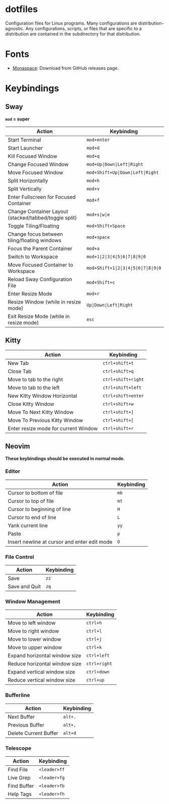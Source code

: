 # dotfiles

Configuration files for Linux programs. Many configurations are distribution-agnostic. Any configurations, scripts, or files that are specific to a distribution are contained in the subdirectory for that distribution.

# Fonts

- [Monaspace](https://github.com/githubnext/monaspace): Download from GitHub releases page.

# Keybindings

## Sway

**`mod` = super**

| Action | Keybinding |
|--------|------------|
| Start Terminal | `mod+enter` |
| Start Launcher | `mod+d` |
| Kill Focused Window | `mod+q` |
| Change Focused Window | `mod+Up\|Down\|Left\|Right` |
| Move Focused Window | `mod+Shift+Up\|Down\|Left\|Right`
| Split Horizontally | `mod+h` |
| Split Vertically | `mod+v` |
| Enter Fullscreen for Focused Container | `mod+f` |
| Change Container Layout (stacked/tabbed/toggle split) | `mod+s\|w\|e` |
| Toggle Tiling/Floating | `mod+Shift+Space` |
| Change focus between tiling/floating windows | `mod+space` |
| Focus the Parent Container | `mod+a` |
| Switch to Workspace | `mod+1\|2\|3\|4\|5\|6\|7\|8\|9\|0` |
| Move Focused Container to Workspace | `mod+Shift+1\|2\|3\|4\|5\|6\|7\|8\|9\|0` |
| Reload Sway Configuration File | `mod+Shift+c` |
| Enter Resize Mode | `mod+r` |
| Resize Window (while in resize mode) | `Up\|Down\|Left\|Right` |
| Exit Resize Mode (while in resize mode) | `esc` |

## Kitty

| Action                        | Keybinding          |
|-------------------------------|---------------------|
| New Tab                       | `ctrl+shift+t`      |
| Close Tab                     | `ctrl+shift+q`      |
| Move to tab to the right      | `ctrl+shift+right`  |
| Move to tab to the left       | `ctrl+shift+left`   |
| New Kitty Window Horizontal   | `ctrl+shift+enter`  |
| Close Kitty Window            | `ctrl+shift+w`      |
| Move To Next Kitty Window     | `ctrl+shift+]`      |
| Move To Previous Kitty Window | `ctrl+shift+[`      |
| Enter resize mode for current Window | `ctrl+shift+r` |

## Neovim

**These keybindings should be executed in normal mode.**

### Editor

| Action                                       | Keybinding |
|----------------------------------------------|------------|
| Cursor to bottom of file                     | `mb`       |
| Cursor to top of file                        | `mt`       |
| Cursor to beginning of line                  | `H`        |
| Cursor to end of line                        | `L`        |
| Yank current line                            | `yy`       |
| Paste                                        | `p`        |
| Insert newline at cursor and enter edit mode | `O`        |

### File Control

| Action        | Keybinding |
|---------------|------------|
| Save          | `zz`       |
| Save and Quit | `zq`       |

### Window Management

| Action                          | Keybinding   |
|---------------------------------|--------------|
| Move to left window             | `ctrl+h`     |
| Move to right window            | `ctrl+l`     |
| Move to lower window            | `ctrl+j`     |
| Move to upper window            | `ctrl+k`     |
| Expand horizontal window size   | `ctrl+left`  |
| Reduce horizontal window size   | `ctrl+right` |
| Expand vertical window size     | `ctrl+down`  |
| Reduce vertical window size     | `ctrl+up`    |

### Bufferline

| Action                | Keybinding |
|-----------------------|------------|
| Next Buffer           | `alt+.`    |
| Previous Buffer       | `alt+,`    |
| Delete Current Buffer | `alt+d`    |

### Telescope

| Action      | Keybinding   |
|-------------|--------------|
| Find File   | `<leader>ff` |
| Live Grep   | `<leader>fg` |
| Find Buffer | `<leader>fb` |
| Help Tags   | `<leader>fh` |